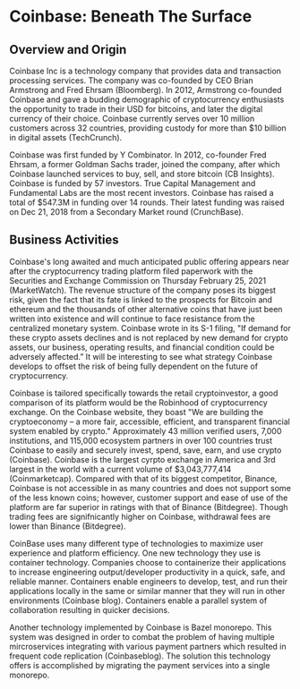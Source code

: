 # Coinbase: Beneath The Surface

## Overview and Origin
Coinbase Inc is a technology company that provides data and transaction processing services. The company was co-founded by CEO Brian Armstrong and Fred Ehrsam (Bloomberg). In 2012, Armstrong co-founded Coinbase and gave a budding demographic of cryptocurrency enthusiasts the opportunity to trade in their USD for bitcoins, and later the digital currency of their choice. Coinbase currently serves over 10 million customers across 32 countries, providing custody for more than $10 billion in digital assets (TechCrunch). 

Coinbase was first funded by Y Combinator. In 2012, co-founder Fred Ehrsam, a former Goldman Sachs trader, joined the company, after which Coinbase launched services to buy, sell, and store bitcoin (CB Insights). Coinbase is funded by 57 investors. True Capital Management and Fundamental Labs are the most recent investors. Coinbase has raised a total of $547.3M in funding over 14 rounds. Their latest funding was raised on Dec 21, 2018 from a Secondary Market round (CrunchBase).

## Business Activities

Coinbase's long awaited and much anticipated public offering appears near after the cryptocurrency trading platform filed paperwork with the Securities and Exchange Commission on Thursday February 25, 2021 (MarketWatch). The revenue structure of the company poses its biggest risk, given the fact that its fate is linked to the prospects for Bitcoin and ethereum and the thousands of other alternative coins that have just been written into existence and will continue to face resistance from the centralized monetary system. Coinbase wrote in its S-1 filing, "If demand for these crypto assets declines and is not replaced by new demand for crypto assets, our business, operating results, and financial condition could be adversely affected.” It will be interesting to see what strategy Coinbase develops to offset the risk of being fully dependent on the future of cryptocurrency.

Coinbase is tailored specifically towards the retail cryptoinvestor, a good comparison of its platform would be the Robinhood of cryptocurrency exchange. On the Coinbase website, they boast "We are building the cryptoeconomy – a more fair, accessible, efficient, and transparent financial system enabled by crypto." Approximately 43 million verified users, 7,000 institutions, and 115,000 ecosystem partners in over 100 countries trust Coinbase to easily and securely invest, spend, save, earn, and use crypto (Coinbase). Coinbase is the largest cyrpto exchange in America and 3rd largest in the world with a current volume of $3,043,777,414 (Coinmarketcap). Compared with that of its biggest competitor, Binance, Coinbase is not accessible in as many countries and does not support some of the less known coins; however, customer support and ease of use of the platform are far superior in ratings with that of Binance (Bitdegree). Though trading fees are signifnicantly higher on Coinbase, withdrawal fees are lower than Binance (Bitdegree).

CoinBase uses many different type of technologies to maximize user experience and platform efficiency. One new technology they use is container technology. Companies choose to containerize their applications to increase engineering output/developer productivity in a quick, safe, and reliable manner. Containers enable engineers to develop, test, and run their applications locally in the same or similar manner that they will run in other environments (Coinbase blog). Containers enable a parallel system of collaboration resulting in quicker decisions.

Another technology implemented by Coinbase is Bazel monorepo. This system was designed in order to combat the problem of having multiple mircroservices integrating with various payment partners which resulted in frequent code replication (Coinbaseblog). The solution this technology offers is accomplished by migrating the payment services into a single monorepo.